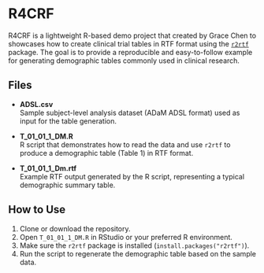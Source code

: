 # R4CRF

R4CRF is a lightweight R-based demo project that created by Grace Chen to showcases how to create clinical trial tables in RTF format using the [`r2rtf`](https://github.com/phuse-org/r2rtf) package. The goal is to provide a reproducible and easy-to-follow example for generating demographic tables commonly used in clinical research.

## Files

- **ADSL.csv**  
  Sample subject-level analysis dataset (ADaM ADSL format) used as input for the table generation.

- **T_01_01_1_DM.R**  
  R script that demonstrates how to read the data and use `r2rtf` to produce a demographic table (Table 1) in RTF format.

- **T_01_01_1_Dm.rtf**  
  Example RTF output generated by the R script, representing a typical demographic summary table.

## How to Use

1. Clone or download the repository.
2. Open `T_01_01_1_DM.R` in RStudio or your preferred R environment.
3. Make sure the `r2rtf` package is installed (`install.packages("r2rtf")`).
4. Run the script to regenerate the demographic table based on the sample data.


